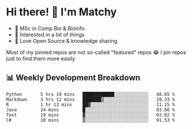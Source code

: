 # Hi there! 👋 I'm Matchy

- 🧬 MSc in Comp Bio & Bioinfo
- 🎈 Interested in a lot of things
- 💜 Love Open Source & knowledge sharing

Most of my pinned repos are not so-called "featured" repos 😂 I pin repos just to find them more easily

## 📊 Weekly Development Breakdown

<!--START_SECTION:waka-->

```text
Python       5 hrs 19 mins   ████████████░░░░░░░░░░░░░   48.65 %
Markdown     3 hrs 12 mins   ███████▒░░░░░░░░░░░░░░░░░   29.33 %
R            1 hr 13 mins    ██▓░░░░░░░░░░░░░░░░░░░░░░   11.15 %
Java         24 mins         █░░░░░░░░░░░░░░░░░░░░░░░░   03.66 %
Text         19 mins         ▓░░░░░░░░░░░░░░░░░░░░░░░░   03.02 %
C#           10 mins         ▒░░░░░░░░░░░░░░░░░░░░░░░░   01.53 %
```

<!--END_SECTION:waka-->
